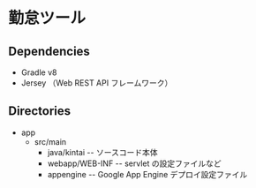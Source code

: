 # 勤怠ツール

## Dependencies

* Gradle v8
* Jersey （Web REST API フレームワーク）

## Directories

* app
  * src/main
    * java/kintai -- ソースコード本体
    * webapp/WEB-INF -- servlet の設定ファイルなど
    * appengine -- Google App Engine デプロイ設定ファイル